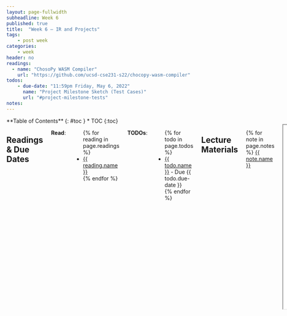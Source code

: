 ```yaml
---
layout: page-fullwidth
subheadline: Week 6
published: true
title:  "Week 6 – IR and Projects"
tags:
    - post week
categories:
    - week
header: no
readings:
  - name: "ChosoPy WASM Compiler"
    url: "https://github.com/ucsd-cse231-s22/chocopy-wasm-compiler"
todos:
    - due-date: "11:59pm Friday, May 6, 2022"
      name: "Project Milestone Sketch (Test Cases)"
      url: "#project-milestone-tests"
notes:
---
```



<div class="row">
<div class="medium-4 medium-push-8 columns" markdown="1">
<div class="panel radius fixed-toc"  data-options="sticky_on:large" markdown="1">
**Table of Contents**
{: #toc }
*  TOC
{:toc}
</div>
</div><!-- /.medium-4.columns -->

<div class="medium-8 medium-pull-4 columns" markdown="1">

## Readings & Due Dates

**Read**:

<ul>
{% for reading in page.readings %}
<li><a target="_blank" href="{{ reading.url }}">{{ reading.name }}</a></li>
{% endfor %}
</ul>

**TODOs**:

<ul>
{% for todo in page.todos %}
<li><a target="_blank" href="{{ todo.url }}">{{ todo.name }}</a> - Due {{ todo.due-date }}</li>
{% endfor %}
</ul>

## Lecture Materials

{% for note in page.notes %}
<a href="{{ note.url }}">{{ note.name }}</a>
<iframe src="{{ note.url }}/preview" width="640" height="480" allow="autoplay"></iframe>
{% else %}
_Links to podcasts, notes, and code from class will be here after they're created!_
{% endfor %}

## Project Milestone Tests

For your first task, you need to meet with your group (reminder – group
assignments [here on Piazza](https://piazza.com/class/l19qaxisql23rt?cid=431))
and decide on what your first milestone ought to look like. There are a few main
goals here:

- Meet your group and start communication with them
- Commit to some test cases you'll pass by the end of week 7
- Report back on changes you think will be needed to the AST and other shared
interfaces, for cross-team communication

All of these goals apply to **both** the ChocoPy teams and the teams working on
the big compiler!

You will submit a **Pull Request** to:

- For compiler A: [https://github.com/ucsd-cse231-s22/chocopy-wasm-compiler-A](https://github.com/ucsd-cse231-s22/chocopy-wasm-compiler-A)
- For compiler B: [https://github.com/ucsd-cse231-s22/chocopy-wasm-compiler-B](https://github.com/ucsd-cse231-s22/chocopy-wasm-compiler-B)

- In the directory `designs/`, add a file called `<projectname>-design.md`, with
the following contents **10** test cases that your team commits to passing by
the end of week 7. They should be meaningfully different from one another. Most
of these will be Python programs, like `print(len("abcd"))` should print `4` for
the strings group.

  In particular, some of the more complex topics like closures, memory
  management, or optimization might not have obvious week-1 candidates. If
  you're not sure what you'll be able to get done in a week, ask. There is
  probably some other kind of test you can write other than a Python program. 

- A list of _all_ changes you want to make to the AST, IR, and built-in
libraries to support your test cases. This can be through a combination of
actual changes you make and suggest via PR (e.g. change `ast.ts`, then push the
commit and include it in the PR), and listed descriptions in your `design.md`
file. For AST/IR changes, write out in detail what's an expression, what's a
value, what's a string, etc. For new files like `memory.wat`, describe which
functions will go there.

- A description of any new functions, datatypes, and/or files added to the
codebase. These can be actual code diffs in the PR _or_ written in your
`design.md`.

- A description of the value representation and memory layout for any new
runtime values you will add. These should be described in `design.md` rather
than implemented directly.

If you're working on ChocoPy, think carefully about if your tests should span
multiple features, or if there's a feature you want to focus on first. You will
still need to make all of ChocoPy work by the end of the quarter, but you might
prefer to make simple cases work across all features, or finish e.g. all of
lists before moving on.

You might not need to fill out all of these sections depending on your project
(aside from having 10 useful scenarios/tests you want to make work). Just note
it explicitly if you don't think you'll make a particular category of changes.

On Gradescope, you'll submit a _group_ assignment with a link to your PR to the
"Project Milestone Proposal" assignment.

We might give you feedback next week nudging you to be less (or more!)
ambitious, and coordinate across groups that are trying to add similar library
functions, features, or AST constructs.

